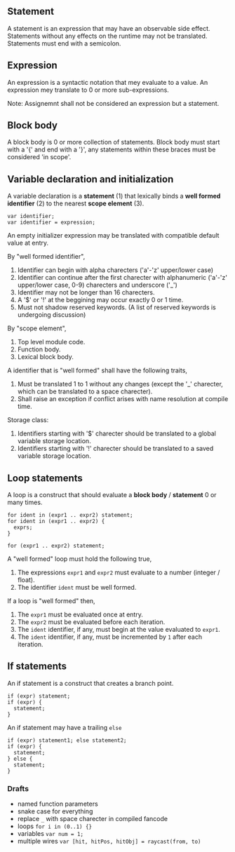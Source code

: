 ## Statement
A statement is an expression that may have an observable side effect. Statements without any effects on the runtime may not be translated. Statements must end with a semicolon.

## Expression
An expression is a syntactic notation that mey evaluate to a value.
An expression mey translate to 0 or more sub-expressions.

Note: Assignemnt shall not be considered an expression but a statement.

## Block body
A block body is 0 or more collection of statements. Block body must start with a '\{' and end with a '\}', any statements within these braces must be considered 'in scope'.

## Variable declaration and initialization
A variable declaration is a __statement__ (1) that lexically binds a __well formed identifier__ (2) to the nearest __scope element__ (3).

```
var identifier;
var identifier = expression;
```

An empty initializer expression may be translated with compatible default value at entry.

By "well formed identifier",
1. Identifier can begin with alpha charecters ('a'-'z' upper/lower case)
2. Identifier can continue after the first charecter with alphanumeric ('a'-'z' upper/lower case, 0-9) charecters and underscore ('\_')
3. Identifier may not be longer than 16 charecters.
4. A '\$' or '\!' at the beggining may occur exactly 0 or 1 time.
5. Must not shadow reserved keywords. (A list of reserved keywords is undergoing discussion)

By "scope element",
1. Top level module code.
2. Function body.
3. Lexical block body.

A identifier that is "well formed" shall have the following traits,
1. Must be translated 1 to 1 without any changes (except the '\_' charecter, which can be translated to a space charecter).
2. Shall raise an exception if conflict arises with name resolution at compile time.

Storage class:
1. Identifiers starting with '\$' charecter should be translated to a global variable storage location.
2. Identifiers starting with '\!' charecter should be translated to a saved variable storage location.

## Loop statements
A loop is a construct that should evaluate a __block body__ / __statement__ 0 or many times.

```
for ident in (expr1 .. expr2) statement;
for ident in (expr1 .. expr2) {
  exprs;
}

for (expr1 .. expr2) statement;
```

A "well formed" loop must hold the following true,
1. The expressions `expr1` and `expr2` must evaluate to a number (integer / float).
2. The identifier `ident` must be well formed.

If a loop is "well formed" then,
1. The `expr1` must be evaluated once at entry.
2. The `expr2` must be evaluated before each iteration.
3. The `ident` identifier, if any, must begin at the value evaluated to `expr1`.
3. The `ident` identifier, if any, must be incremented by `1` after each iteration.

## If statements
An if statement is a construct that creates a branch point.

```
if (expr) statement;
if (expr) {
  statement;
}
```

An if statement may have a trailing `else`

```
if (expr) statement1; else statement2;
if (expr) {
  statement;
} else {
  statement;
}
```

### Drafts
- named function parameters
- snake case for everything
- replace `_` with space charecter in compiled fancode
- loops `for i in (0..1) {}`
- variables `var num = 1;`
- multiple wires `var [hit, hitPos, hitObj] = raycast(from, to)`
